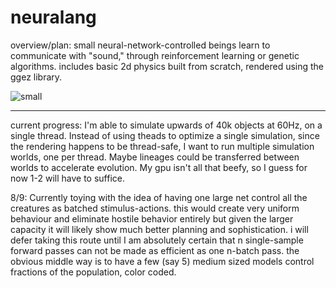 # neuralang

overview/plan: small neural-network-controlled beings learn to communicate with "sound," through reinforcement learning or genetic algorithms. includes basic 2d physics built from scratch, rendered using the ggez library.

![small](https://github.com/amancapy/neuralang/assets/111729660/4fbcaae1-da6e-418d-81fc-4f0f24a99cb9)

---------------------------------

current progress: I'm able to simulate upwards of 40k objects at 60Hz, on a single thread. Instead of using theads to optimize a single simulation, since the rendering happens to be thread-safe, I want to run multiple simulation worlds, one per thread. Maybe lineages could be transferred between worlds to accelerate evolution. My gpu isn't all that beefy, so I guess for now 1-2 will have to suffice.

8/9: Currently toying with the idea of having one large net control all the creatures as batched stimulus-actions. this would create very uniform behaviour and eliminate hostile behavior entirely but given the larger capacity it will likely show much better planning and sophistication. i will defer taking this route until I am absolutely certain that n single-sample forward passes can not be made as efficient as one n-batch pass. the obvious middle way is to have a few (say 5) medium sized models control fractions of the population, color coded.
